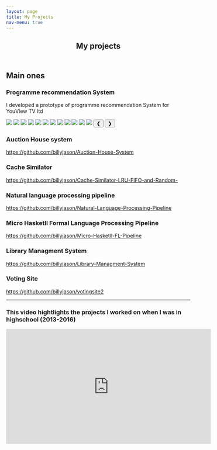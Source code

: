 ```yaml
---
layout: page
title: My Projects
nav-menu: true
---
```


<!-- Main -->
<div id="main" class="alt">

<!-- One -->
<section id="one">
	<div class="inner">
		<header class="major">
			<h1>My projects</h1>
		</header>

<!-- Content -->
<h2 id="content">Main ones</h2>
<p></p>
<div class="row">
	<div class="6u 12u$(small)">
		<h3>Programme recommendation System</h3>
		<p>I developed a prototype of programme recommendation System for YouView TV ltd</p>
		<img class="mySlides" src="assets/img/2.png">
		<img class="mySlides" src="assets/img/3.png">
		<img class="mySlides" src="assets/img/4.png">
		<img class="mySlides" src="assets/img/5.png">
		<img class="mySlides" src="assets/img/6.png">
		<img class="mySlides" src="assets/img/7.png">
		<img class="mySlides" src="assets/img/8.png">
		<img class="mySlides" src="assets/img/9.png">
		<img class="mySlides" src="assets/img/9.png">
		<img class="mySlides" src="assets/img/10.png">
		<img class="mySlides" src="assets/img/11.png">
		<img class="mySlides" src="assets/img/12.png">
		<button class="w3-button w3-display-left" onclick="plusDivs(-1)">&#10094;</button>
		<button class="w3-button w3-display-right" onclick="plusDivs(+1)">&#10095;</button>
	</div>
	<div class="6u$ 12u$(small)">
		<h3>Auction House system</h3>
		<p>
		 <a href="https://github.com/billyjason/Auction-House-System">
		https://github.com/billyjason/Auction-House-System</a>
		</p>
	</div>
	<!-- Break -->
	<div class="4u 12u$(medium)">
		<h3>Cache Similator</h3>
		<p>
		 <a href="https://github.com/billyjason/Cache-Similator-LRU-FIFO-and-Random-">
		https://github.com/billyjason/Cache-Similator-LRU-FIFO-and-Random-</a>
		</p>
	</div>
	<div class="4u 12u$(medium)">
		<h3>Natural language processing pipeline</h3>
		<p>
		 <a href="https://github.com/billyjason/Natural-Language-Processing-Pipeline">
		https://github.com/billyjason/Natural-Language-Processing-Pipeline</a>
		</p>
	</div>
	<div class="4u 12u$(medium)">
		<h3>Micro Hasketll Formal Language Processing Pipeline</h3>
		<p>
		 <a href="https://github.com/billyjason/Micro-Hasketll-FL-Pipeline">
		https://github.com/billyjason/Micro-Hasketll-FL-Pipeline</a>
		</p>
	</div>
	<div class="4u$ 12u$(medium)">
		<h3>Library Managment System</h3>
		<p>
		 <a href="https://github.com/billyjason/Library-Managment-System">
		https://github.com/billyjason/Library-Managment-System</a>
		</p>
	</div>
	<div class="4u$ 12u$(medium)">
		<h3>Voting Site</h3>
		<p>
		 <a href="https://github.com/billyjason/votingsite2">
		https://github.com/billyjason/votingsite2</a>
		</p>
	</div>
</div>

<hr class="major" />
<div class="12u$ 12u$(medium)">
		<h3>This video hightlights the projects I worked on when I was in highschool (2013-2016)</h3>
		<iframe width="560" height="315" src="https://www.youtube-nocookie.com/embed/v8cuZL6tEbk?start=1" frameborder="0" allow="accelerometer; autoplay; encrypted-media; gyroscope; picture-in-picture" allowfullscreen></iframe>
	</div>
<script>
	var slideIndex = 1;
	showDivs(slideIndex);

	function plusDivs(n) {
	showDivs(slideIndex += n);
	}

	function showDivs(n) {
	var i;
	var x = document.getElementsByClassName("mySlides");
	if (n > x.length) {slideIndex = 1}    
	if (n < 1) {slideIndex = x.length}
	for (i = 0; i < x.length; i++) {
		x[i].style.display = "none";  
	}
	x[slideIndex-1].style.display = "block";  
	}
</script>
